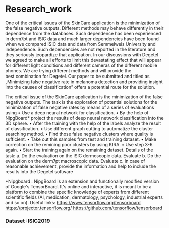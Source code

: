 # Research_work

One of the critical issues of the SkinCare application is the minimization of the false negative outputs.
Different methods may behave differently in their dependence from the databases. Such
dependence has been experienced in derm7pt and ISIC data and much larger dependencies have
been found when we compared ISIC data and data from Semmelweis University and   independence.
Such dependencies are not reported in the literature and they seriously jeopardize that application.
In our discussions with Degetel we agreed to make all efforts to limit this devastating effect that will
appear for different light conditions and different cameras of the different mobile phones. We are
trying different methods and will provide the best combination for Degetel. Our paper to be
submitted and titled as „Minimizing false negative rate in melanoma detection and providing insight
into the causes of classification” offers a potential route for the solution.

The critical issue of the SkinCare application is the minimization of the false negative
outputs. The task is the exploration of potential solutions for the minimization of false
negative rates by means of a series of evaluations using
  •	Use a deep neural network for classification.
  •	By the help of NipgBoard* project the results of deep neural network classification into the 3D sphere.
  •	After the training with the help of the labels analyze the result of classification.
  •	Use different graph cutting to automatize the cluster searching method.
  •	Find those false negative clusters where quality is sufficient.
  •	Take out this samples from test and training dataset.
  •	Make correction on the remining poor clusters by using KIRA.
  •	Use step 3-6 again.
  •	Start the training again on the remaining dataset.
Details of the task:
a. Do the evaluation on the ISIC dermoscopic data. Evaluate
b. Do the evaluation on the derm7pt macroscopic data. Evaluate
c. In case of reasonable achievement, provide the information and help to include the
results into the Degetel software

*Nipgboard : NipgBoard is an extension and functionally modified version of Google's TensorBoard. It's online and interactive, it is meant to be a platform to combine the specific knowledge of experts from different scientific fields (AI, medication, dermatology, psychology, industrial experts and so on).
Useful links:
https://www.tensorflow.org/tensorboard
https://projector.tensorflow.org/
https://github.com/tensorflow/tensorboard


### Dataset :ISIC2019

